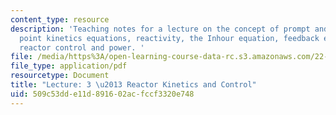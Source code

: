 ```yaml
---
content_type: resource
description: 'Teaching notes for a lecture on the concept of prompt and delayed neutrons,
  point kinetics equations, reactivity, the Inhour equation, feedback effects, and
  reactor control and power. '
file: /media/https%3A/open-learning-course-data-rc.s3.amazonaws.com/22-091-nuclear-reactor-safety-spring-2008/509c53dde11d891602acfccf3320e748_MIT22_091S08_lec03note.pdf
file_type: application/pdf
resourcetype: Document
title: "Lecture: 3 \u2013 Reactor Kinetics and Control"
uid: 509c53dd-e11d-8916-02ac-fccf3320e748
---
```

